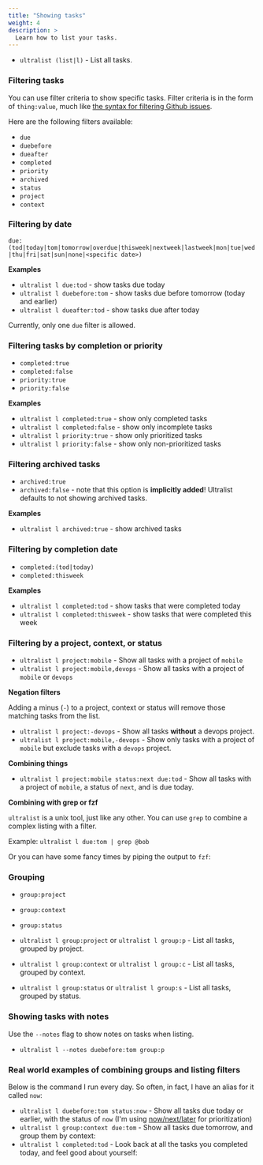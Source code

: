 ```yaml
---
title: "Showing tasks"
weight: 4
description: >
  Learn how to list your tasks.
---
```


* `ultralist (list|l)` - List all tasks.

### Filtering tasks

You can use filter criteria to show specific tasks.  Filter criteria is in the form of `thing:value`, much like [the syntax for filtering Github issues](https://docs.github.com/en/github/managing-your-work-on-github/using-search-to-filter-issues-and-pull-requests).

Here are the following filters available:

* `due`
* `duebefore`
* `dueafter`
* `completed`
* `priority`
* `archived`
* `status`
* `project`
* `context`


### Filtering by date

`due:(tod|today|tom|tomorrow|overdue|thisweek|nextweek|lastweek|mon|tue|wed|thu|fri|sat|sun|none|<specific date>)`

**Examples**

* `ultralist l due:tod` - show tasks due today
* `ultralist l duebefore:tom` - show tasks due before tomorrow (today and earlier)
* `ultralist l dueafter:tod` - show tasks due after today

Currently, only one `due` filter is allowed.

### Filtering tasks by completion or priority

* `completed:true`
* `completed:false`
* `priority:true`
* `priority:false`

**Examples**

* `ultralist l completed:true` - show only completed tasks
* `ultralist l completed:false` - show only incomplete tasks
* `ultralist l priority:true` - show only prioritized tasks
* `ultralist l priority:false` - show only non-prioritized tasks

### Filtering archived tasks

* `archived:true`
* `archived:false` - note that this option is **implicitly added**!  Ultralist defaults to not showing archived tasks.

**Examples**

* `ultralist l archived:true` - show archived tasks

### Filtering by completion date

* `completed:(tod|today)`
* `completed:thisweek`

**Examples**

* `ultralist l completed:tod` - show tasks that were completed today
* `ultralist l completed:thisweek` - show tasks that were completed this week

### Filtering by a project, context, or status

* `ultralist l project:mobile` - Show all tasks with a project of `mobile`
* `ultralist l project:mobile,devops` - Show all tasks with a project of `mobile` or `devops`

**Negation filters**

Adding a minus (`-`) to a project, context or status will remove those matching tasks from the list.

* `ultralist l project:-devops` - Show all tasks **without** a devops project.
* `ultralist l project:mobile,-devops` - Show only tasks with a project of `mobile` but exclude tasks with a `devops` project.

**Combining things**

* `ultralist l project:mobile status:next due:tod` - Show all tasks with a project of `mobile`, a status of `next`, and is due today.

**Combining with grep or fzf**

`ultralist` is a unix tool, just like any other.  You can use `grep` to combine a complex listing with a filter.

Example: `ultralist l due:tom | grep @bob`

Or you can have some fancy times by piping the output to `fzf`:

### Grouping

* `group:project`
* `group:context`
* `group:status`

* `ultralist l group:project` or `ultralist l group:p` - List all tasks, grouped by project.
* `ultralist l group:context` or `ultralist l group:c` - List all tasks, grouped by context.
* `ultralist l group:status` or `ultralist l group:s` - List all tasks, grouped by status.

### Showing tasks with notes

Use the `--notes` flag to show notes on tasks when listing.


* `ultralist l --notes duebefore:tom group:p`

### Real world examples of combining groups and listing filters


Below is the command I run every day.  So often, in fact, I have an alias for it called `now`:

* `ultralist l duebefore:tom status:now` - Show all tasks due today or earlier, with the status of `now` (I'm using [now/next/later](https://medium.com/adventures-in-consumer-technology/getting-things-done-the-now-next-later-framework-9cc786b4fad8) for prioritization)
* `ultralist l group:context due:tom` - Show all tasks due tomorrow, and group them by context:
* `ultralist l completed:tod` - Look back at all the tasks you completed today, and feel good about yourself:


